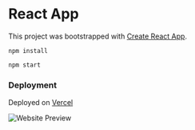 # React App

This project was bootstrapped with [Create React App](https://github.com/facebook/create-react-app).

`npm install`

`npm start`

### Deployment

Deployed on [Vercel](vercel.com)

![Website Preview](https://cdn.discordapp.com/attachments/813285889941176392/1169302243619647570/image.png?ex=6554e893&is=65427393&hm=8565ff7973726b40276084eb6c9cef2fe8794b75b81eb50565441226d9069bf6&)